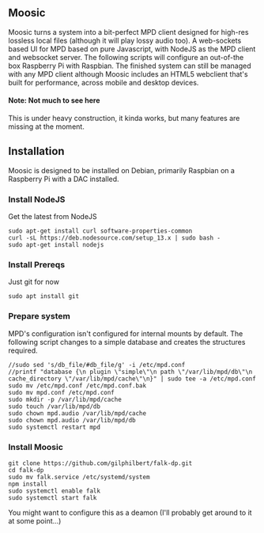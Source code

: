 ## Moosic
Moosic turns a system into a bit-perfect MPD client designed for high-res lossless local files (although it will play lossy audio too). A web-sockets based UI for MPD based on pure Javascript, with NodeJS as the MPD client and websocket server. The following scripts will configure an out-of-the box Raspberry Pi with Raspbian. The finished system can still be managed with any MPD client although Moosic includes an HTML5 webclient that's built for performance, across mobile and desktop devices.

#### Note: Not much to see here
This is under heavy construction, it kinda works, but many features are missing at the moment.

## Installation
Moosic is designed to be installed on Debian, primarily Raspbian on a Raspberry Pi with a DAC installed.

### Install NodeJS
Get the latest from NodeJS
```
sudo apt-get install curl software-properties-common
curl -sL https://deb.nodesource.com/setup_13.x | sudo bash -
sudo apt-get install nodejs
```

### Install Prereqs
Just git for now
```
sudo apt install git
```

### Prepare system
MPD's configuration isn't configured for internal mounts by default. The following script changes to a simple database and creates the structures required.
```
//sudo sed 's/db_file/#db_file/g' -i /etc/mpd.conf
//printf "database {\n plugin \"simple\"\n path \"/var/lib/mpd/db\"\n cache_directory \"/var/lib/mpd/cache\"\n}" | sudo tee -a /etc/mpd.conf
sudo mv /etc/mpd.conf /etc/mpd.conf.bak
sudo mv mpd.conf /etc/mpd.conf
sudo mkdir -p /var/lib/mpd/cache
sudo touch /var/lib/mpd/db
sudo chown mpd.audio /var/lib/mpd/cache
sudo chown mpd.audio /var/lib/mpd/db
sudo systemctl restart mpd
```

### Install Moosic
```
git clone https://github.com/gilphilbert/falk-dp.git
cd falk-dp
sudo mv falk.service /etc/systemd/system
npm install
sudo systemctl enable falk
sudo systemctl start falk
```

You might want to configure this as a deamon (I'll probably get around to it at some point...)
